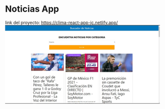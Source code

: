 # Noticias App
link del proyecto: https://clima-react-app-jc.netlify.app/ 
![Alt text](/public/noticias.JPG?raw=true "Optional Title")